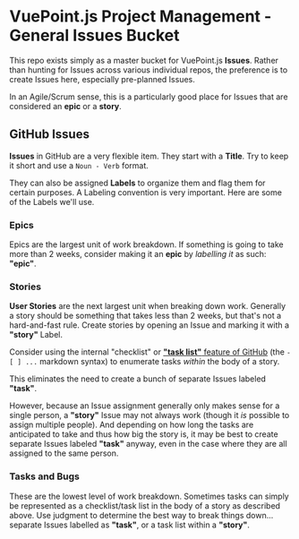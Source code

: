 # VuePoint.js Project Management - General Issues Bucket

This repo exists simply as a master bucket for VuePoint.js **Issues**. Rather than hunting for Issues across various individual repos, the preference is to create Issues here, especially pre-planned Issues.

In an Agile/Scrum sense, this is a particularly good place for Issues that are considered an **epic** or a **story**.

## GitHub Issues

**Issues** in GitHub are a very flexible item. They start with a **Title**. Try to keep it short and use a `Noun - Verb` format.

They can also be assigned **Labels** to organize them and flag them for certain purposes. A Labeling convention is very important. Here are some of the Labels we'll use.

### Epics

Epics are the largest unit of work breakdown. If something is going to take more than 2 weeks, consider making it an **epic** by *labelling it* as such: **"epic"**.

### Stories

**User Stories** are the next largest unit when breaking down work. Generally a story should be something that takes less than 2 weeks, but that's not a hard-and-fast rule. Create stories by opening an Issue and marking it with a **"story"** Label.

Consider using the internal "checklist" or [**"task list"** feature of GitHub](https://help.github.com/articles/about-task-lists/) (the `- [ ] ...` markdown syntax) to enumerate tasks *within* the body of a story.

This eliminates the need to create a bunch of separate Issues labeled **"task"**.

However, because an Issue assignment generally only makes sense for a single person, a **"story"** Issue may not always work (though it *is* possible to assign multiple people). And depending on how long the tasks are anticipated to take and thus how big the story is, it may be best to create separate Issues labeled **"task"** anyway, even in the case where they are all assigned to the same person.

### Tasks and Bugs

These are the lowest level of work breakdown. Sometimes tasks can simply be represented as a checklist/task list in the body of a story as described above. Use judgment to determine the best way to break things down... separate Issues labelled as **"task"**, or a task list within a **"story"**.
